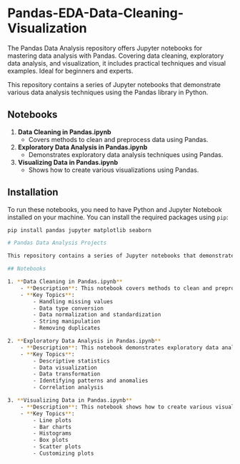 # Pandas-EDA-Data-Cleaning-Visualization
 The Pandas Data Analysis repository offers Jupyter notebooks for mastering data analysis with Pandas. Covering data cleaning, exploratory data analysis, and visualization, it includes practical techniques and visual examples. Ideal for beginners and experts.


This repository contains a series of Jupyter notebooks that demonstrate various data analysis techniques using the Pandas library in Python.

## Notebooks

1. **Data Cleaning in Pandas.ipynb**
    - Covers methods to clean and preprocess data using Pandas.
2. **Exploratory Data Analysis in Pandas.ipynb**
    - Demonstrates exploratory data analysis techniques using Pandas.
3. **Visualizing Data in Pandas.ipynb**
    - Shows how to create various visualizations using Pandas.

## Installation

To run these notebooks, you need to have Python and Jupyter Notebook installed on your machine. You can install the required packages using `pip`:

```bash
pip install pandas jupyter matplotlib seaborn

# Pandas Data Analysis Projects

This repository contains a series of Jupyter notebooks that demonstrate various data analysis techniques using the Pandas library in Python. Each notebook focuses on a different aspect of data analysis, from cleaning and preprocessing data to exploring and visualizing it.

## Notebooks

1. **Data Cleaning in Pandas.ipynb**
    - **Description**: This notebook covers methods to clean and preprocess data using Pandas. It includes techniques for handling missing values, correcting data types, and standardizing data formats.
    - **Key Topics**:
        - Handling missing values
        - Data type conversion
        - Data normalization and standardization
        - String manipulation
        - Removing duplicates

2. **Exploratory Data Analysis in Pandas.ipynb**
    - **Description**: This notebook demonstrates exploratory data analysis (EDA) techniques using Pandas. It provides insights into data by summarizing its main characteristics often with visual methods.
    - **Key Topics**:
        - Descriptive statistics
        - Data visualization
        - Data transformation
        - Identifying patterns and anomalies
        - Correlation analysis

3. **Visualizing Data in Pandas.ipynb**
    - **Description**: This notebook shows how to create various visualizations using Pandas along with Matplotlib and Seaborn. It focuses on transforming data into informative and attractive visual representations.
    - **Key Topics**:
        - Line plots
        - Bar charts
        - Histograms
        - Box plots
        - Scatter plots
        - Customizing plots




